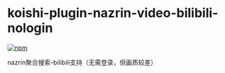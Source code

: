# koishi-plugin-nazrin-video-bilibili-nologin

[![npm](https://img.shields.io/npm/v/koishi-plugin-nazrin-video-bilibili-nologin?style=flat-square)](https://www.npmjs.com/package/koishi-plugin-nazrin-video-bilibili-nologin)

nazrin聚合搜索-bilibili支持（无需登录，但画质较差）
